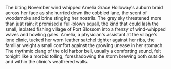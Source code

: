 The biting November wind whipped Amelia Grace Holloway's auburn braid across her face as she hurried down the cobbled lane, the scent of woodsmoke and brine stinging her nostrils.  The grey sky threatened more than just rain; it promised a full-blown squall, the kind that could lash the small, isolated fishing village of Port Blossom into a frenzy of wind-whipped waves and howling gales.  Amelia, a physician's assistant at the village's lone clinic, tucked her worn leather satchel tighter against her ribs, the familiar weight a small comfort against the growing unease in her stomach. The rhythmic clang of the old harbor bell, usually a comforting sound, felt tonight like a morbid tolling, foreshadowing the storm brewing both outside and within the clinic's weathered walls.

